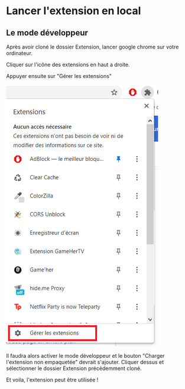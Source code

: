 # Lancer l'extension en local

## Le mode développeur

Après avoir cloné le dossier Extension, lancer google chrome sur votre ordinateur.

Cliquer sur l'icône des extensions en haut a droite.

Appuyer ensuite sur "Gérer les extensions"

![Texte alternatif](capture-d'ecran.png "Capture")

Il faudra alors activer le mode développeur et le bouton "Charger l'extension non empaquetée" devrait s'ajouter.
Cliquer dessus et sélectionner le dossier Extension précédemment cloné.

Et voila, l'extension peut être utilisée !

